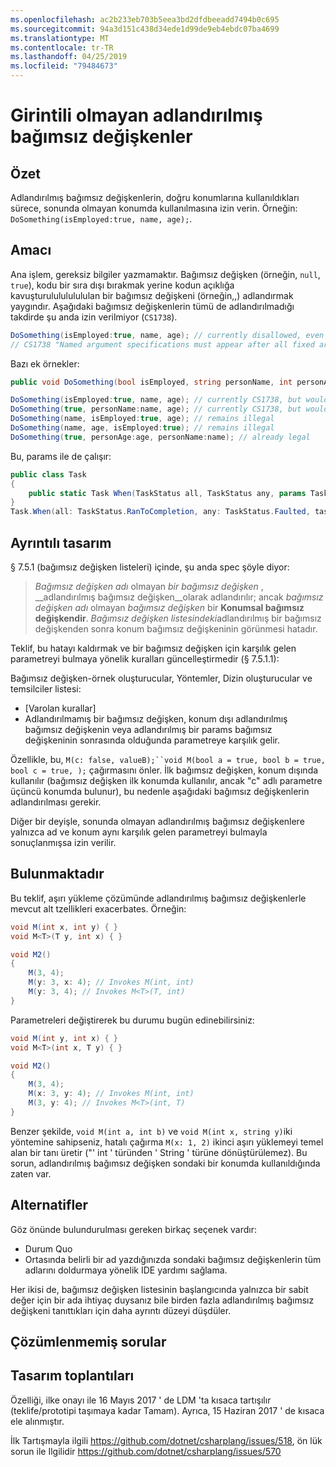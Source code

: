 ```yaml
---
ms.openlocfilehash: ac2b233eb703b5eea3bd2dfdbeeadd7494b0c695
ms.sourcegitcommit: 94a3d151c438d34ede1d99de9eb4ebdc07ba4699
ms.translationtype: MT
ms.contentlocale: tr-TR
ms.lasthandoff: 04/25/2019
ms.locfileid: "79484673"
---
```

# <a name="non-trailing-named-arguments"></a>Girintili olmayan adlandırılmış bağımsız değişkenler

## <a name="summary"></a>Özet
[summary]: #summary
Adlandırılmış bağımsız değişkenlerin, doğru konumlarına kullanıldıkları sürece, sonunda olmayan konumda kullanılmasına izin verin. Örneğin: `DoSomething(isEmployed:true, name, age);`.

## <a name="motivation"></a>Amacı
[motivation]: #motivation

Ana işlem, gereksiz bilgiler yazmamaktır. Bağımsız değişken (örneğin, `null`, `true`), kodu bir sıra dışı bırakmak yerine kodun açıklığa kavuşturululululululan bir bağımsız değişkeni (örneğin,,) adlandırmak yaygındır.
Aşağıdaki bağımsız değişkenlerin tümü de adlandırılmadığı takdirde şu anda izin verilmiyor (`CS1738`).

```csharp
DoSomething(isEmployed:true, name, age); // currently disallowed, even though all arguments are in position
// CS1738 "Named argument specifications must appear after all fixed arguments have been specified"
```

Bazı ek örnekler:
```csharp
public void DoSomething(bool isEmployed, string personName, int personAge) { ... }

DoSomething(isEmployed:true, name, age); // currently CS1738, but would become legal
DoSomething(true, personName:name, age); // currently CS1738, but would become legal
DoSomething(name, isEmployed:true, age); // remains illegal
DoSomething(name, age, isEmployed:true); // remains illegal
DoSomething(true, personAge:age, personName:name); // already legal
```

Bu, params ile de çalışır:
```csharp
public class Task
{
    public static Task When(TaskStatus all, TaskStatus any, params Task[] tasks);
}
Task.When(all: TaskStatus.RanToCompletion, any: TaskStatus.Faulted, task1, task2)
```

## <a name="detailed-design"></a>Ayrıntılı tasarım
[design]: #detailed-design

§ 7.5.1 (bağımsız değişken listeleri) içinde, şu anda spec şöyle diyor:
> *Bağımsız değişken adı* olmayan *bir bağımsız değişken* , __adlandırılmış bağımsız değişken__olarak adlandırılır; ancak *bağımsız değişken adı* olmayan *bağımsız değişken* bir __Konumsal bağımsız değişkendir__. *Bağımsız değişken listesindeki*adlandırılmış bir bağımsız değişkenden sonra konum bağımsız değişkeninin görünmesi hatadır.

Teklif, bu hatayı kaldırmak ve bir bağımsız değişken için karşılık gelen parametreyi bulmaya yönelik kuralları güncelleştirmedir (§ 7.5.1.1):

Bağımsız değişken-örnek oluşturucular, Yöntemler, Dizin oluşturucular ve temsilciler listesi:
- [Varolan kurallar]
- Adlandırılmamış bir bağımsız değişken, konum dışı adlandırılmış bağımsız değişkenin veya adlandırılmış bir params bağımsız değişkeninin sonrasında olduğunda parametreye karşılık gelir.

Özellikle, bu, `M(c: false, valueB);``void M(bool a = true, bool b = true, bool c = true, );` çağırmasını önler. İlk bağımsız değişken, konum dışında kullanılır (bağımsız değişken ilk konumda kullanılır, ancak "c" adlı parametre üçüncü konumda bulunur), bu nedenle aşağıdaki bağımsız değişkenlerin adlandırılması gerekir.

Diğer bir deyişle, sonunda olmayan adlandırılmış bağımsız değişkenlere yalnızca ad ve konum aynı karşılık gelen parametreyi bulmayla sonuçlanmışsa izin verilir.

## <a name="drawbacks"></a>Bulunmaktadır
[drawbacks]: #drawbacks

Bu teklif, aşırı yükleme çözümünde adlandırılmış bağımsız değişkenlerle mevcut alt tzellikleri exacerbates. Örneğin:

```csharp
void M(int x, int y) { }
void M<T>(T y, int x) { }

void M2()
{
    M(3, 4);
    M(y: 3, x: 4); // Invokes M(int, int)
    M(y: 3, 4); // Invokes M<T>(T, int)
}
```

Parametreleri değiştirerek bu durumu bugün edinebilirsiniz:

```csharp
void M(int y, int x) { }
void M<T>(int x, T y) { }

void M2()
{
    M(3, 4);
    M(x: 3, y: 4); // Invokes M(int, int)
    M(3, y: 4); // Invokes M<T>(int, T)
}
```

Benzer şekilde, `void M(int a, int b)` ve `void M(int x, string y)`iki yöntemine sahipseniz, hatalı çağırma `M(x: 1, 2)` ikinci aşırı yüklemeyi temel alan bir tanı üretir ("' int ' türünden ' String ' türüne dönüştürülemez). Bu sorun, adlandırılmış bağımsız değişken sondaki bir konumda kullanıldığında zaten var.

## <a name="alternatives"></a>Alternatifler
[alternatives]: #alternatives

Göz önünde bulundurulması gereken birkaç seçenek vardır:

- Durum Quo
- Ortasında belirli bir ad yazdığınızda sondaki bağımsız değişkenlerin tüm adlarını doldurmaya yönelik IDE yardımı sağlama.

Her ikisi de, bağımsız değişken listesinin başlangıcında yalnızca bir sabit değer için bir ada ihtiyaç duysanız bile birden fazla adlandırılmış bağımsız değişkeni tanıttıkları için daha ayrıntı düzeyi düşdüler.

## <a name="unresolved-questions"></a>Çözümlenmemiş sorular
[unresolved]: #unresolved-questions

## <a name="design-meetings"></a>Tasarım toplantıları
[ldm]: #ldm
Özelliği, ilke onayı ile 16 Mayıs 2017 ' de LDM 'ta kısaca tartışılır (teklife/prototipi taşımaya kadar Tamam). Ayrıca, 15 Haziran 2017 ' de kısaca ele alınmıştır.

İlk Tartışmayla ilgili https://github.com/dotnet/csharplang/issues/518, ön lük sorun ile Ilgilidir https://github.com/dotnet/csharplang/issues/570
